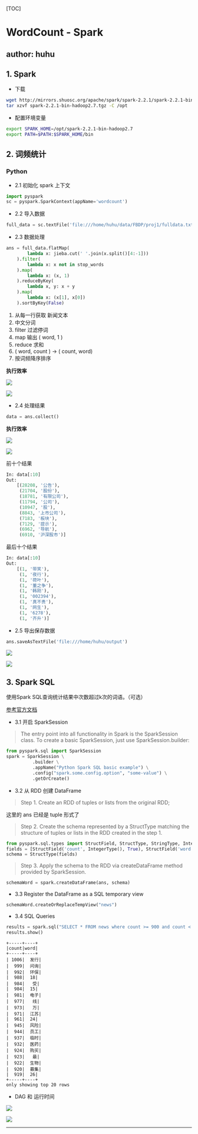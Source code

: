 [TOC]

# WordCount - Spark

## author:  huhu

## 1. Spark

- 下载

```bash
wget http://mirrors.shuosc.org/apache/spark/spark-2.2.1/spark-2.2.1-bin-hadoop2.7.tgz
tar xzvf spark-2.2.1-bin-hadoop2.7.tgz -C /opt
```

- 配置环境变量

```bash
export SPARK_HOME=/opt/spark-2.2.1-bin-hadoop2.7
export PATH=$PATH:$SPARK_HOME/bin
```

## 2. 词频统计

### Python

- 2.1 初始化 spark 上下文

```python
import pyspark
sc = pyspark.SparkContext(appName='wordcount')
```

- 2.2 导入数据

```python
full_data = sc.textFile('file:///home/huhu/data/FBDP/proj1/fulldata.txt')
```

- 2.3 数据处理

```python
ans = full_data.flatMap( 
        lambda x: jieba.cut(' '.join(x.split()[4:-1]))
    ).filter(
        lambda x: x not in stop_words 
    ).map( 
        lambda x: (x, 1)
    ).reduceByKey( 
        lambda x, y: x + y
    ).map( 
        lambda x: (x[1], x[0])
    ).sortByKey(False)
```

1. 从每一行获取 新闻文本
2. 中文分词
3. filter 过滤停词
4. map 输出 ( word, 1 )
5. reduce 求和
6. ( word, count ) -> ( count, word)
7. 按词频降序排序

**执行效率**

![](./img/dag_sort.png)

![](./img/job_sort.png)


- 2.4 处理结果

```python
data = ans.collect()
```

**执行效率**

![](./img/dag_collect.png)

![](./img/job_collect.png)

前十个结果

```python
In: data[:10]
Out:    
    [(28208, '公告'),
     (21704, '股份'),
     (18781, '有限公司'),
     (11794, '公司'),
     (10947, '股'),
     (8843, '上市公司'),
     (7183, '板块'),
     (7129, '提示'),
     (6962, '导航'),
     (6910, '沪深股市')]
```

最后十个结果

```python
In: data[:10]
Out:    
    [(1, '带笑'),
     (1, '夜行'),
     (1, '荷叶'),
     (1, '董之争'),
     (1, '韩刚'),
     (1, '002394'),
     (1, '真不贵'),
     (1, '网生'),
     (1, '6278'),
     (1, '齐升')]
```

- 2.5 导出保存数据

```python
ans.saveAsTextFile('file:///home/huhu/output')
```

![](./img/dag_save.png)

![](./img/job_save.png)

## 3. Spark SQL

使用Spark SQL查询统计结果中次数超过k次的词语。（可选）

[参考官方文档](https://spark.apache.org/docs/latest/sql-programming-guide.html#sql)

- 3.1 开启 SparkSession

> The entry point into all functionality in Spark is the SparkSession class. To create a basic SparkSession, just use SparkSession.builder:

```python
from pyspark.sql import SparkSession
spark = SparkSession \
          .builder \
          .appName("Python Spark SQL basic example") \
          .config("spark.some.config.option", "some-value") \
          .getOrCreate()
```

- 3.2 从 RDD 创建 DataFrame

> Step 1. Create an RDD of tuples or lists from the original RDD;

这里的 ans 已经是 tuple 形式了

> Step 2. Create the schema represented by a StructType matching the structure of tuples or lists in the RDD created in the step 1.

```python
from pyspark.sql.types import StructField, StructType, StringType, IntegerType
fields = [StructField('count', IntegerType(), True), StructField('word', StringType(), True)]
schema = StructType(fields)
```

> Step 3. Apply the schema to the RDD via createDataFrame method provided by SparkSession.

```python
schemaWord = spark.createDataFrame(ans, schema)
```

- 3.3 Register the DataFrame as a SQL temporary view

```python
schemaWord.createOrReplaceTempView("news")
```

- 3.4 SQL Queries

```python
results = spark.sql("SELECT * FROM news where count >= 900 and count < 1010")
results.show()
```

    +-----+----+
    |count|word|
    +-----+----+
    | 1006|  发行|
    |  999|  问询|
    |  992|  环保|
    |  988|  18|
    |  984|   受|
    |  984|  15|
    |  981|  电子|
    |  977|   线|
    |  973|   万|
    |  971|  江苏|
    |  961|  24|
    |  945|  风险|
    |  944|  员工|
    |  937|  临时|
    |  932|  医药|
    |  924|  购买|
    |  923|   最|
    |  922|  生物|
    |  920|  募集|
    |  919|  26|
    +-----+----+
    only showing top 20 rows

- DAG 和 运行时间

![](./img/dag_sql.png)

![](./img/job_sql.png)

--- 
